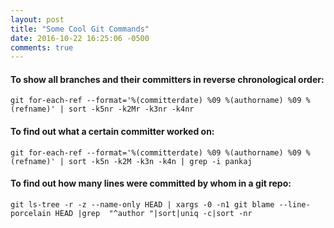 ```yaml
---
layout: post
title: "Some Cool Git Commands"
date: 2016-10-22 16:25:06 -0500
comments: true
---
```


#### To show all branches and their committers in reverse chronological order:

```
git for-each-ref --format='%(committerdate) %09 %(authorname) %09 %(refname)' | sort -k5nr -k2Mr -k3nr -k4nr
```

#### To find out what a certain committer worked on:

```
git for-each-ref --format='%(committerdate) %09 %(authorname) %09 %(refname)' | sort -k5n -k2M -k3n -k4n | grep -i pankaj

```

#### To find out how many lines were committed by whom in a git repo:

```
git ls-tree -r -z --name-only HEAD | xargs -0 -n1 git blame --line-porcelain HEAD |grep  "^author "|sort|uniq -c|sort -nr
```
